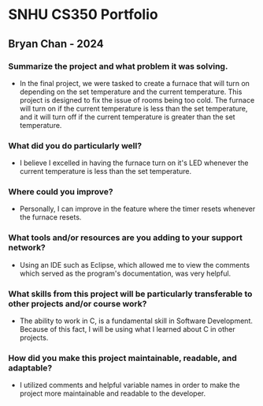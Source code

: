 # SNHU CS350 Portfolio
## Bryan Chan - 2024


### Summarize the project and what problem it was solving.
- In the final project, we were tasked to create a furnace that will turn on depending on the set temperature and the current temperature. This project is designed to fix the issue of rooms being too cold. The furnace will turn on if the current temperature is less than the set temperature, and it will turn off if the current temperature is greater than the set temperature.

### What did you do particularly well?
- I believe I excelled in having the furnace turn on it's LED whenever the current temperature is less than the set temperature.

### Where could you improve?
- Personally, I can improve in the feature where the timer resets whenever the furnace resets.

### What tools and/or resources are you adding to your support network?
- Using an IDE such as Eclipse, which allowed me to view the comments which served as the program's documentation, was very helpful.

### What skills from this project will be particularly transferable to other projects and/or course work?
- The ability to work in C, is a fundamental skill in Software Development. Because of this fact, I will be using what I learned about C in other projects.

### How did you make this project maintainable, readable, and adaptable?
- I utilized comments and helpful variable names in order to make the project more maintainable and readable to the developer.
